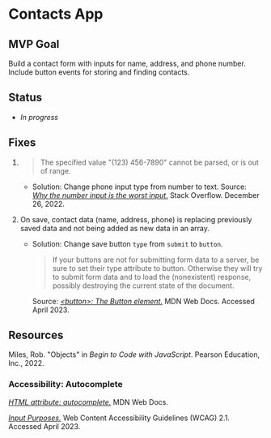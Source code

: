 # Contacts App

## MVP Goal

Build a contact form with inputs for name, address, and phone number. Include button events for storing and finding contacts.

## Status

- _In progress_

## Fixes

1. > The specified value "(123) 456-7890" cannot be parsed, or is out of range.

   - Solution: Change phone input type from number to text.
     Source: [_Why the number input is the worst input._](https://stackoverflow.blog/2022/12/26/why-the-number-input-is-the-worst-input/) Stack Overflow. December 26, 2022.

2. On save, contact data (name, address, phone) is replacing previously saved data and not being added as new data in an array.

   - Solution: Change save button `type` from `submit` to `button`.

     > If your buttons are not for submitting form data to a server, be sure to set their type attribute to button. Otherwise they will try to submit form data and to load the (nonexistent) response, possibly destroying the current state of the document.

     Source: [_<button\>: The Button element._](https://developer.mozilla.org/en-US/docs/Web/HTML/Element/button) MDN Web Docs. Accessed April 2023.

## Resources

Miles, Rob. "Objects" in _Begin to Code with JavaScript_. Pearson Education, Inc., 2022.

### Accessibility: Autocomplete

[_HTML attribute: autocomplete._](https://developer.mozilla.org/en-US/docs/Web/HTML/Attributes/autocomplete) MDN Web Docs.

[_Input Purposes._](https://www.w3.org/TR/WCAG21/#input-purposes) Web Content Accessibility Guidelines (WCAG) 2.1. Accessed April 2023.
